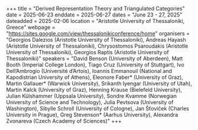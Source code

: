 +++
title = "Derived Representation Theory and Triangulated Categories"
date = 2025-06-23
enddate = 2025-06-27
dates = "June 23 - 27, 2025"
dateadded = 2025-02-06
location = "Aristotle University of Thessaloniki, Greece"
webpage = "https://sites.google.com/view/thessalonikiconference/home"
organisers = "Georgios Dalezios (Aristotle University of Thessaloniki), Andreas Hayash (Aristotle University of Thessaloniki), Chrysostomos Psaroudakis (Aristotle University of Thessaloniki), Georgios Raptis (Aristotle University of Thessaloniki)"
speakers = "David Benson (University of Aberdeen), Matt Booth (Imperial College London), Tiago Cruz (University of Stuttgart), Ivo Dell’Ambrogio (Université d’Artois), Ioannis Emmanouil (National and Kapodistrian University of Athens), Eleonore Faber* (University of Graz), Martin Gallauer* (Warwick University), Srikanth Iyengar (University of Utah), Martin Kalck (University of Graz), Henning Krause (Bielefeld University), Julian Külshammer (Uppsala University), Sondre Kvamme (Norwegian University of Science and Technology), Julia Pevtsova (University of Washington), Sibylle Schroll (University of Cologne), Jan Šťovíček (Charles University in Prague), Greg Stevenson* (Aarhus University), Alexandra Zvonareva (Czech Academy of Sciences)"
+++
